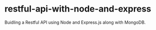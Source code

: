 # restful-api-with-node-and-express
Buidling a Restful API using Node and Express.js along with MongoDB.

